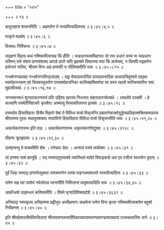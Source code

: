 +++
title = "०४५"

+++
 ॥ १३ ॥   

  

भ्रातुराज्ञाय शासनमिति । अप्रमत्तेन ते भाव्यमित्यादिरूपम्  ॥  ३।४५।४,५ ॥   

  

मत्कृते मदर्थम्  ॥  ३।४५।६ ॥   

  

विस्रब्धः निश्चिन्तः  ॥  ३।४५।७ ॥   

  

त्वद्रक्षणं विहाय कथं गमिष्यामीत्यत्राह किं हीति । यत्प्रधानस्त्वमिहागतः यो रामः प्रधानं यस्य सः यत्प्रधानः तस्मिन् रामे संशयं प्राणसंशयम् आपन्ने प्राप्ते सति इहाश्रमे तिष्ठन्त्या मया किं कर्तव्यम्, न किमपि मद्रक्षणेन प्रयोजनं नास्ति, श्रीरामं विना अहं क्षणमपि न जीविष्यामीति भावः  ॥  ३।४५।८१५ ॥   

  

गन्धर्वनगरप्रख्या गन्धर्वनगरमिन्द्रजालम् । यद्वा मेघादावारोपितं प्रासादवनादिकं तत्कदाचिद्दृश्यते तद्यथा व्यामोहजनकम् एवं चित्रवस्तुरूपेण परव्यामोहजनिका काचिच्छक्तिर्माया सा तस्य रक्षसो मारीचस्यास्ति यया मुह्यसीत्यर्थः  ॥  ३।४५।१६,१७ ॥   

  

जनस्थानवधं शून्यताकरणरूपं प्रति उद्दिश्य खरस्य निधनात् संहारादारभ्येत्यर्थः । ल्यब्लोपे पञ्चमी । हे कल्याणि वयमेतैर्निशाचरैः कृतवैराः अस्मासु वैरमाचरितवन्त इत्यर्थः  ॥  ३।४५।१८ ॥   

  

तस्मादेव हिंसाविहाराः हिंसैव विहारो येषां ते विविधा वाचो विसृजन्ति प्रबलानेकरक्षोयुद्धेप्यप्रतिहतशक्तिसम्पन्नस्य श्रीरामस्य पुरतः स्थातुमशक्ताः मायाविनो हिंसाविहारा विविधा वाचो विसृजन्तीति भावः  ॥  ३।४५।१९,२० ॥   

  

अकार्यकरणारम्भ इति पाठः । अकार्यकरणारम्भः अकृत्यकरणोद्युक्तः  ॥  ३।४५।२१२८ ॥   

  

तीक्ष्णाः क्रूरहृदयाः  ॥  ३।४५।२९,३० ॥   

  

उपश्रृण्वन्तु मे वाक्यमिति शेषः । वनेचराः देवाः । अन्यायं परुषं त्वयोक्तः  ॥  ३।४५।३१ ॥   

  

त्वं प्रणश्य नाशं प्राप्नुहि । यत् यस्माद्गुरुवाक्ये व्यवस्थितं मामेवं विशङ्कसे अत एव स्त्रीत्वं स्वभावेन दुष्टम्  ॥  ३।४५।३२ ॥   

  

पूर्वं धिक् त्वमाद्य प्रणश्येत्युक्त्वा रामस्मरणेन तस्या मङ्गलमाशास्ते स्वस्तीत्यादिना  ॥  ३।४५।३३ ॥   

  

रामेण सह त्वां पश्येयं नवेत्येतन्न जानामीति निमित्तानां तादृशत्वादिति भावः  ॥  ३।४५।३४,३५  ॥   

आबन्धिष्ये उद्बन्धनं करिष्यामीति । विषमे भृग्वादिविषमप्रदेशे  ॥  ३।४५।३६३९ ॥   

  

अभिवाद्य नमस्कृत्य अभिप्रणम्य प्रह्वीभूय अन्वीक्षमाणः कथमेनां रामेण विना कृत्वा गमिष्यामीत्याशयेन बहुशो निरीक्षणम्  ॥  ३।४५।४० ॥   

  

इति श्रीमहेश्वरतीर्थविरचितायां श्रीरामायणतत्त्वदीपिकाख्यायामारण्यकाण्डव्याख्यायां पञ्चचत्वारिंशः सर्गः  ॥  ३।४५ ॥   

  

